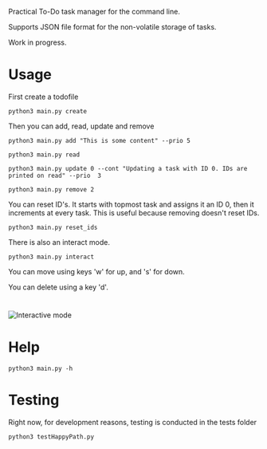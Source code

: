 Practical To-Do task manager for the command line.

Supports JSON file format for the non-volatile storage of tasks.

Work in progress.

# Usage
First create a todofile

    python3 main.py create

Then you can add, read, update and remove

    python3 main.py add "This is some content" --prio 5

    python3 main.py read

    python3 main.py update 0 --cont "Updating a task with ID 0. IDs are printed on read" --prio  3

    python3 main.py remove 2

You can reset ID's. It starts with topmost task and assigns it an ID 0, then it increments at every task. This is useful because removing doesn't reset IDs.

    python3 main.py reset_ids

There is also an interact mode. 

    python3 main.py interact

You can move using keys 'w' for up, and 's' for down.

You can delete using a key 'd'.

# 
![Interactive mode](https://github.com/bbids/To-Do-CLI/blob/master/ss.png)

# Help  
    python3 main.py -h

# Testing
Right now, for development reasons, testing is conducted in the tests folder  
    
    python3 testHappyPath.py
